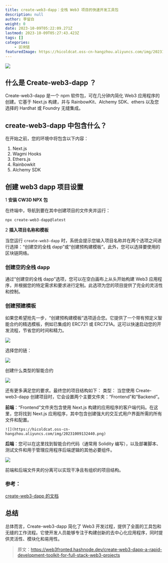 ```yaml
---
title: create-web3-dapp：全栈 Web3 项目的快速开发工具包
description: null
author: 李留白
weight: 0
date: 2023-10-09T05:22:09.271Z
lastmod: 2023-10-09T05:27:43.423Z
tags: []
categories:
    - 区块链
featuredImage: https://hicoldcat.oss-cn-hangzhou.aliyuncs.com/img/20231009132202.png
---
```


![](https://hicoldcat.oss-cn-hangzhou.aliyuncs.com/img/20231009132202.png)

## 什么是 Create-web3-dapp ？

Create-web3-dapp 是一个 npm 软件包，可在几分钟内简化 Web3 应用程序的创建。它基于 Next.js 构建，并与 RainbowKit、Alchemy SDK、ethers 以及您选择的 Hardhat 或 Foundry 无缝集成。

## create-web3-dapp 中包含什么？

在开始之前，您的环境中将包含以下内容：
1. Next.js
2. Wagmi Hooks
3. Ethers.js
4. Rainbowkit
5. Alchemy SDK

## 创建 web3 dapp 项目设置

1 **安装 CW3D NPX 包**

在终端中，导航到要在其中创建项目的文件夹并运行：

```shell
npx create-web3-dapp@latest
```

2 **插入项目名称和模板**

当您运行 `create-web3-dapp` 时，系统会提示您输入项目名称并在两个选项之间进行选择：“创建空的全栈 dapp”或“创建预构建模板”。此外，您可以选择要使用的区块链网络。

### 创建空的全栈 dapp

通过“创建空的全栈 dapp”选项，您可以在空白画布上从头开始构建 Web3 应用程序，并根据您的特定需求和要求进行定制。此选项为您的项目提供了完全的灵活性和控制。

### 创建预建模板

如果您希望抢先一步，“创建预构建模板”选项适合您。它提供了一个带有预定义智能合约的精选模板，例如已集成的 ERC721 或 ERC721A。这可以快速启动您的开发流程，节省您的时间和精力。

![](https://hicoldcat.oss-cn-hangzhou.aliyuncs.com/img/20231009132400.png)

选择您的链：

![](https://hicoldcat.oss-cn-hangzhou.aliyuncs.com/img/20231009132417.png)

创建什么类型的智能合约

![](https://hicoldcat.oss-cn-hangzhou.aliyuncs.com/img/20231009132430.png)

还有更多满足您的要求。最终您的项目结构如下： 类型：
当您使用 Create-web3-dapp 创建项目时，它会设置两个主要文件夹：“Frontend”和“Backend”。

**前端**：“Frontend”文件夹包含使用 Next.js 构建的应用程序的客户端代码。在这里，您将找到 Next.js 应用程序，其中包含创建强大的交互式用户界面所需的所有文件和配置。

    ![](https://hicoldcat.oss-cn-hangzhou.aliyuncs.com/img/20231009132440.png)

**后端**：您可以在这里找到智能合约代码（通常用 Solidity 编写），以及部署脚本、测试文件和用于管理应用程序后端逻辑的其他必要组件。

   ![](https://hicoldcat.oss-cn-hangzhou.aliyuncs.com/img/20231009132449.png)

前端和后端文件夹的分离可以实现干净且有组织的项目结构。

### 参考：

[create-web3-dapp 的文档](https://docs.alchemy.com/docs/create-web3-dapp)

## 总结

总体而言，Create-web3-dapp 简化了 Web3 开发过程，提供了全面的工具包和无缝的工作流程。它使开发人员能够专注于构建创新的去中心化应用程序，同时提供灵活性、模块化和易用性。

> 原文：https://web3fronted.hashnode.dev/create-web3-dapp-a-rapid-development-toolkit-for-full-stack-web3-projects
